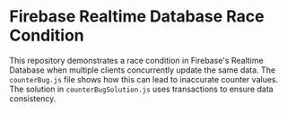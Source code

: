 # Firebase Realtime Database Race Condition

This repository demonstrates a race condition in Firebase's Realtime Database when multiple clients concurrently update the same data.  The `counterBug.js` file shows how this can lead to inaccurate counter values. The solution in `counterBugSolution.js` uses transactions to ensure data consistency.